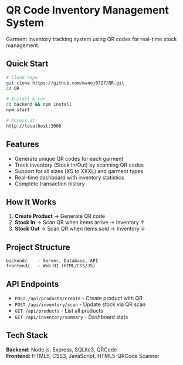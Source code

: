 # QR Code Inventory Management System

Garment inventory tracking system using QR codes for real-time stock management.

## Quick Start

```bash
# Clone repo
git clone https://github.com/manoj0727/QR.git
cd QR

# Install & run
cd backend && npm install
npm start

# Access at
http://localhost:3000
```

## Features

- Generate unique QR codes for each garment
- Track inventory (Stock In/Out) by scanning QR codes
- Support for all sizes (XS to XXXL) and garment types
- Real-time dashboard with inventory statistics
- Complete transaction history

## How It Works

1. **Create Product** → Generate QR code
2. **Stock In** → Scan QR when items arrive → Inventory ↑
3. **Stock Out** → Scan QR when items sold → Inventory ↓

## Project Structure

```
backend/    - Server, Database, API
frontend/   - Web UI (HTML/CSS/JS)
```

## API Endpoints

- `POST /api/products/create` - Create product with QR
- `POST /api/inventory/scan` - Update stock via QR scan
- `GET /api/products` - List all products
- `GET /api/inventory/summary` - Dashboard stats

## Tech Stack

**Backend:** Node.js, Express, SQLite3, QRCode  
**Frontend:** HTML5, CSS3, JavaScript, HTML5-QRCode Scanner